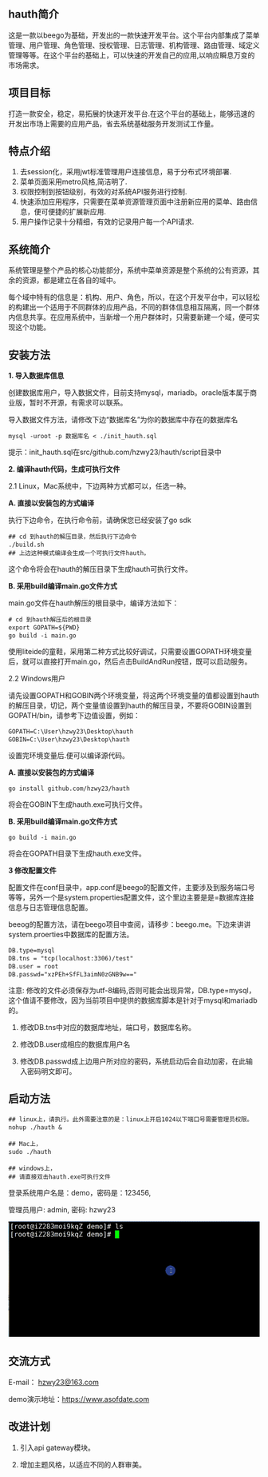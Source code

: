 ## hauth简介
这是一款以beego为基础，开发出的一款快速开发平台。这个平台内部集成了菜单管理、用户管理、角色管理、授权管理、日志管理、机构管理、路由管理、域定义管理等等。在这个平台的基础上，可以快速的开发自己的应用,以响应瞬息万变的市场需求。

## 项目目标
打造一款安全，稳定，易拓展的快速开发平台.在这个平台的基础上，能够迅速的开发出市场上需要的应用产品，省去系统基础服务开发测试工作量。

## 特点介绍

1. 去session化，采用jwt标准管理用户连接信息，易于分布式环境部署.
2. 菜单页面采用metro风格,简洁明了.
3. 权限控制到按钮级别，有效的对系统API服务进行控制.
4. 快速添加应用程序，只需要在菜单资源管理页面中注册新应用的菜单、路由信息，便可便捷的扩展新应用.
5. 用户操作记录十分精细，有效的记录用户每一个API请求.

## 系统简介

系统管理是整个产品的核心功能部分，系统中菜单资源是整个系统的公有资源，其余的资源，都是建立在各自的域中。

每个域中特有的信息是：机构、用户、角色，所以，在这个开发平台中，可以轻松的构建出一个适用于不同群体的应用产品，不同的群体信息相互隔离，同一个群体内信息共享。在应用系统中，当新增一个用户群体时，只需要新建一个域，便可实现这个功能。

## 安装方法

**1. 导入数据库信息**

创建数据库用户，导入数据文件，目前支持mysql，mariadb。oracle版本属于商业版，暂时不开源，有需求可以联系。

导入数据文件方法，请修改下边“数据库名”为你的数据库中存在的数据库名
```shell
mysql -uroot -p 数据库名 < ./init_hauth.sql
```
提示：init_hauth.sql在src/github.com/hzwy23/hauth/script目录中

**2. 编译hauth代码，生成可执行文件**

2.1 Linux，Mac系统中，下边两种方式都可以，任选一种。

**A. 直接以安装包的方式编译**

执行下边命令，在执行命令前，请确保您已经安装了go sdk

```shell
## cd 到hauth的解压目录，然后执行下边命令
./build.sh
## 上边这种模式编译会生成一个可执行文件hauth，
```
这个命令将会在hauth的解压目录下生成hauth可执行文件。

**B. 采用build编译main.go文件方式**

main.go文件在hauth解压的根目录中，编译方法如下：
```
# cd 到hauth解压后的根目录
export GOPATH=${PWD}
go build -i main.go
```

使用liteide的童鞋，采用第二种方式比较好调试，只需要设置GOPATH环境变量后，就可以直接打开main.go，然后点击BuildAndRun按钮，既可以启动服务。


2.2 Windows用户

请先设置GOPATH和GOBIN两个环境变量，将这两个环境变量的值都设置到hauth的解压目录，切记，两个变量值设置到hauth的解压目录，不要将GOBIN设置到GOPATH/bin，请参考下边值设置，例如：

```shell
GOPATH=C:\User\hzwy23\Desktop\hauth
GOBIN=C:\User\hzwy23\Desktop\hauth
```

设置完环境变量后.便可以编译源代码。

**A. 直接以安装包的方式编译**

```shell
go install github.com/hzwy23/hauth
```

将会在GOBIN下生成hauth.exe可执行文件。

**B. 采用build编译main.go文件方式**
```shell
go build -i main.go
```

将会在GOPATH目录下生成hauth.exe文件。


**3 修改配置文件**

配置文件在conf目录中，app.conf是beego的配置文件，主要涉及到服务端口号等等，另外一个是system.properties配置文件，这个里边主要是是=数据库连接信息与日志管理信息配置。

beeog的配置方法，请在beego项目中查阅，请移步：beego.me。下边来讲讲system.proerties中数据库的配置方法。

```
DB.type=mysql
DB.tns = "tcp(localhost:3306)/test"
DB.user = root
DB.passwd="xzPEh+SfFL3aimN0zGNB9w=="
```

注意: 修改的文件必须保存为utf-8编码,否则可能会出现异常，DB.type=mysql，这个值请不要修改，因为当前项目中提供的数据库脚本是针对于mysql和mariadb的。

1. 修改DB.tns中对应的数据库地址，端口号，数据库名称。

2. 修改DB.user成相应的数据库用户名

3. 修改DB.passwd成上边用户所对应的密码，系统启动后会自动加密，在此输入密码明文即可。

## 启动方法
```shell
## linux上，请执行。此外需要注意的是：linux上开启1024以下端口号需要管理员权限。
nohup ./hauth &

## Mac上，
sudo ./hauth

## windows上，
## 请直接双击hauth.exe可执行文件
```

登录系统用户名是：demo，密码是：123456, 

管理员用户: admin, 密码: hzwy23


![安装流程演示](./install_handle.gif)

## 交流方式

E-mail： hzwy23@163.com

demo演示地址：https://www.asofdate.com 

## 改进计划

1. 引入api gateway模块。

2. 增加主题风格，以适应不同的人群审美。

